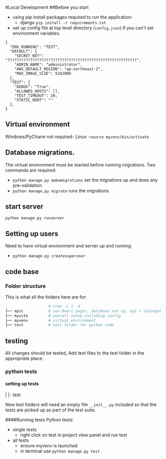#Local Development
##Before you start

- using pip install packages required to run the application:
  - django
  `pip install -r requirements.txt`
- set up config file at top level directory (`config.json`) if you can't set environment variables.
```
{
  "ENV_RUNNING": "TEST",
  "DEFAULT": {
    "SECRET_KEY": "?????????????????????????????????????????????????????????",
    "ADMIN_NAME": "administrator",
    "AWS_DEFAULT_REGION": "ap-northeast-2",
    "MAX_IMAGE_SIZE": 5242880
  },
  "TEST": {
    "DEBUG": "True",
    "ALLOWED_HOSTS": [],
    "TEST_TIMEOUT": 20,
    "STATIC_ROOT": ""
  },
}
```

## Virtual environment
Windows/PyCharm not required-
Linux -`source myvenv/bin/activate`

## Database migrations.
The virtual environment must be started before running migrations.  Two commands are required:
- `python manage.py makemigrations` set the migrations up and does any pre-validation
- `python manage.py migrate` runs the migrations

## start server
`python manage.py runserver`

## Setting up users
Need to have virtual environment and server up and running
- `python manage.py createsuperuser` 
## code base

### Folder structure
This is what all the folders here are for:
```bash
.                  # tree -L 1 -d
├── epic           # non React pages, database set up, api's (django)
├── mysite         # overall setup including config 
├── myvenv         # virtual environment 
├── test           # test folder for python code
```
## testing 

All changes should be tested,  Add test files to the test folder in the appropriate place.

### python tests
#### setting up tests
|
|- test

New test folders will need an empty file `__init__.py` included so that the tests are picked up as part of the test suite.

####Running tests
Python tests:
- single tests
  - right click on test in project view panel and run test
- all tests
  - ensure myvenv is launched
  - in terminal use `python manage.py test`

  

